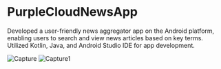 # PurpleCloudNewsApp
Developed a user-friendly news aggregator app on the Android platform, enabling users to search and view news articles based on key terms. Utilized Kotlin, Java, and Android Studio IDE for app development.


![Capture](https://github.com/blurryface7200/PurpleCloudNewsApp/assets/94574451/034dc911-51fb-4486-9eaa-69c8ab9e36d0)
![Capture1](https://github.com/blurryface7200/PurpleCloudNewsApp/assets/94574451/1f0edd08-1b4d-4953-bd8d-1cd769c2ced5)


